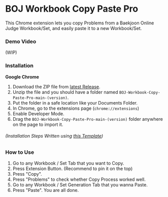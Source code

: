 # BOJ Workbook Copy Paste Pro
This Chrome extension lets you copy Problems from a Baekjoon Online Judge Workbook/Set, and easily paste it to a new Workbook/Set.

### Demo Video
(WIP)

### Installation
**Google Chrome**
1. Download the ZIP file from [latest Release](https://github.com/Pentagon03/BOJ-Workbook-Copy-Paste-Pro/releases/latest).
2. Unzip the file and you should have a folder named `BOJ-Workbook-Copy-Paste-Pro-main-(version)`.
3. Put the folder in a safe location like your Documents Folder.
4. In Chrome, go to the extensions page (`chrome://extensions`)
5. Enable Developer Mode.
6. Drag the `BOJ-Workbook-Copy-Paste-Pro-main-(version)` folder anywhere on the page to import it.

###### (Installation Steps Written using [this Template](https://github.com/iamadamdev/bypass-paywalls-chrome#installation-instructions))

### How to Use
1. Go to any Workbook / Set Tab that you want to Copy.
2. Press Extension Button. (Recommend to pin it on the top)
3. Press "Copy".
4. Press "Problems" to check whether Copy Process worked well.
5. Go to any Workbook / Set Generation Tab that you wanna Paste.
6. Press "Paste". You are all done.
